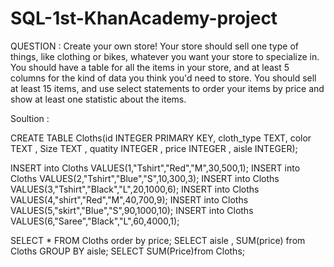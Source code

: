 # SQL-1st-KhanAcademy-project

QUESTION : Create your own store! Your store should sell one type of things, like clothing or bikes, whatever you want your store to specialize in. 
You should have a table for all the items in your store, and at least 5 columns for the kind of data you think you'd need to store.
You should sell at least 15 items, and use select statements to order your items by price and show at least one statistic about the items.

Soultion : 

CREATE TABLE Cloths(id INTEGER PRIMARY KEY, cloth_type TEXT, color TEXT , Size TEXT , quatity INTEGER , price INTEGER , aisle INTEGER);

INSERT into Cloths VALUES(1,"Tshirt","Red","M",30,500,1);
INSERT into Cloths VALUES(2,"Tshirt","Blue","S",10,300,3);
INSERT into Cloths VALUES(3,"Tshirt","Black","L",20,1000,6);
INSERT into Cloths VALUES(4,"shirt","Red","M",40,700,9);
INSERT into Cloths VALUES(5,"skirt","Blue","S",90,1000,10);
INSERT into Cloths VALUES(6,"Saree","Black","L",60,4000,1);

SELECT * FROM Cloths order by price;
SELECT aisle , SUM(price) from Cloths GROUP BY aisle;
SELECT SUM(Price)from Cloths;
